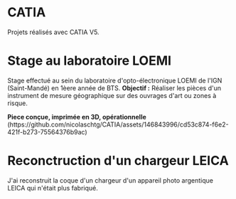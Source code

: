 # CATIA
<p>Projets réalisés avec CATIA V5.</p>
<h1>Stage au laboratoire LOEMI</h1>
Stage effectué au sein du laboratoire d'opto-électronique LOEMI de l'IGN (Saint-Mandé) en 1èere année de BTS.
<strong>Objectif :</strong> Réaliser les pièces d'un instrument de mesure géographique sur des ouvrages d'art ou zones à risque.
<p></p><strong>Piece conçue, imprimée en 3D, opérationnelle</strong> 
(https://github.com/nicolaschtg/CATIA/assets/146843996/cd53c874-f6e2-421f-b273-75564376b9ac)
<h1>Reconctruction d'un chargeur LEICA</h1>
<p>J'ai reconstruit la coque d'un chargeur d'un appareil photo argentique LEICA qui n'était plus fabriqué.</p>


